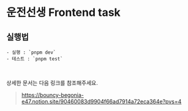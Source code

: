 # 운전선생 Frontend task

## 실행법

```
- 실행 : `pnpm dev`
- 테스트 : `pnpm test`
```

<br>

상세한 문서는 다음 링크를 참조해주세요.

> https://bouncy-begonia-e47.notion.site/90460083d9904f66ad7914a72eca364e?pvs=4
